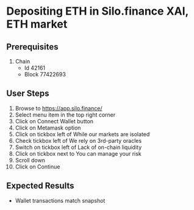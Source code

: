 # Depositing ETH in Silo.finance XAI, ETH market

## Prerequisites

1. Chain
   - Id 42161
   - Block 77422693

## User Steps

1. Browse to https://app.silo.finance/
1. Select menu item in the top right corner
1. Click on Connect Wallet button
1. Click on Metamask option
1. Click on tickbox left of While our markets are isolated
1. Check tickbox left of We rely on 3rd-party oracles
1. Switch on tickbox left of Lack of on-chain liquidity
1. Click on tickbox next to You can manage your risk
1. Scroll down
1. Click on Continue

## Expected Results

- Wallet transactions match snapshot
